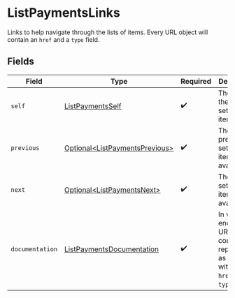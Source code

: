 # ListPaymentsLinks

Links to help navigate through the lists of items. Every URL object will contain an `href` and a `type` field.


## Fields

| Field                                                                                      | Type                                                                                       | Required                                                                                   | Description                                                                                |
| ------------------------------------------------------------------------------------------ | ------------------------------------------------------------------------------------------ | ------------------------------------------------------------------------------------------ | ------------------------------------------------------------------------------------------ |
| `self`                                                                                     | [ListPaymentsSelf](../../models/operations/ListPaymentsSelf.md)                            | :heavy_check_mark:                                                                         | The URL to the current set of items.                                                       |
| `previous`                                                                                 | [Optional\<ListPaymentsPrevious>](../../models/operations/ListPaymentsPrevious.md)         | :heavy_check_mark:                                                                         | The previous set of items, if available.                                                   |
| `next`                                                                                     | [Optional\<ListPaymentsNext>](../../models/operations/ListPaymentsNext.md)                 | :heavy_check_mark:                                                                         | The next set of items, if available.                                                       |
| `documentation`                                                                            | [ListPaymentsDocumentation](../../models/operations/ListPaymentsDocumentation.md)          | :heavy_check_mark:                                                                         | In v2 endpoints, URLs are commonly represented as objects with an `href` and `type` field. |
